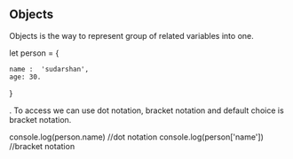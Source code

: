  ## Objects

Objects is the way to represent group of related variables into one.

let person = {

    name :  'sudarshan',
    age: 30.
}

. To access we can use dot notation, bracket notation and default choice is bracket notation.

console.log(person.name) //dot notation
console.log(person['name']) //bracket notation
